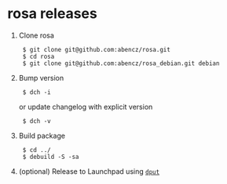 # rosa releases

1. Clone rosa

        $ git clone git@github.com:abencz/rosa.git
        $ cd rosa
        $ git clone git@github.com:abencz/rosa_debian.git debian

1. Bump version

        $ dch -i

    or update changelog with explicit version

        $ dch -v

1. Build package

        $ cd ../
        $ debuild -S -sa

1. (optional) Release to Launchpad using [`dput`](https://help.launchpad.net/Packaging/PPA/Uploading)
